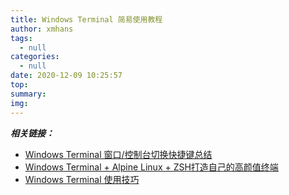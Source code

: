 ```yaml
---
title: Windows Terminal 简易使用教程
author: xmhans
tags:
  - null
categories:
  - null
date: 2020-12-09 10:25:57
top:
summary:
img:
---
```






***相关链接：***

- [Windows Terminal 窗口/控制台切换快捷键总结](https://blog.csdn.net/weixin_42815609/article/details/107451481)
- [Windows Terminal + Alpine Linux + ZSH打造自己的高颜值终端](https://www.xiaoz.me/archives/15448)
- [Windows Terminal 使用技巧](http://www.python3.vip/blog/winterm/)





